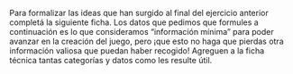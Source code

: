 Para formalizar las ideas que han surgido al final del ejercicio anterior completá la siguiente ficha. Los datos que pedimos que formules a continuación es lo que consideramos “información mínima” para poder avanzar en la creación del juego, pero ¡que esto no haga que pierdas otra información valiosa que puedan haber recogido! Agreguen a la ficha técnica tantas categorías y datos como les resulte útil.
